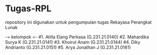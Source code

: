 # Tugas-RPL
repository ini digunakan untuk pengumpulan tugas Rekayasa Perangkat Lunak

-= kelompok =- 
#1. Atilla Elang Perkasa (G.231.21.0140)
#2. Mahardika Surya K (G.231.21.0141)
#3. Khoirul Anam (G.231.21.0144)
#4. Diky Andrianto (G.231.21.0151)
#5. Arya Jonathan J (G.231.21.0161)
